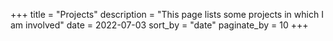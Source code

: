 +++
title = "Projects"
description = "This page lists some projects in which I am involved"
date = 2022-07-03
sort_by = "date"
paginate_by = 10
+++
